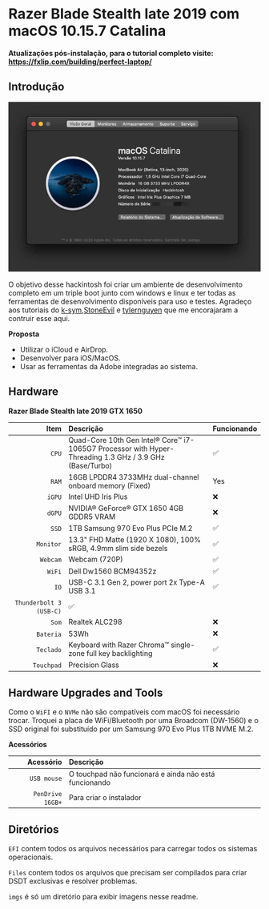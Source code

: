 # Razer Blade Stealth late 2019 com macOS 10.15.7 Catalina

**Atualizações pós-instalação, para o tutorial completo visite: https://fxlip.com/building/perfect-laptop/**


Introdução
---

![Sobre esse Mac](https://github.com/fxlip/hackintosh/blob/master/imgs/about_mac.png)

O objetivo desse hackintosh foi criar um ambiente de desenvolvimento completo em um triple boot junto com windows e linux e ter todas as ferramentas de desenvolvimento disponíveis para uso e testes. Agradeço aos tutoriais do [k-sym](https://github.com/k-sym/Razer_Blade_Stealth_Late_2019_GTX_Hackintosh),[StoneEvil](https://github.com/stonevil/Razer_Blade_Advanced_early_2019_Hackintosh) e [tylernguyen](https://github.com/tylernguyen/razer15-hackintosh) que me encorajaram a contruir esse aqui.

**Proposta**

* Utilizar o iCloud e AirDrop.
* Desenvolver para iOS/MacOS.
* Usar as ferramentas da Adobe integradas ao sistema.

Hardware
---

**Razer Blade Stealth late 2019 GTX 1650**

| Item | Descrição | Funcionando |
| ---: | :--- | :--- |
| ``CPU`` | Quad-Core 10th Gen Intel® Core™ i7-1065G7 Processor with Hyper-Threading 1.3 GHz / 3.9 GHz (Base/Turbo) | ✅ |
| ``RAM`` | 16GB LPDDR4 3733MHz dual-channel onboard memory (Fixed)| Yes |
| ``iGPU`` | Intel UHD Iris Plus | ❌ |
| ``dGPU`` | NVIDIA® GeForce® GTX 1650 4GB GDDR5 VRAM | ❌ |
| ``SSD`` | 1TB Samsung 970 Evo Plus PCIe M.2 | ✅ |
| ``Monitor`` | 13.3" FHD Matte (1920 X 1080), 100% sRGB, 4.9mm slim side bezels | ✅ |
| ``Webcam`` | Webcam (720P) |  ✅ |
| ``WiFi`` | Dell Dw1560 BCM94352z | ✅ |
| ``IO`` | USB-C 3.1 Gen 2, power port 2x Type-A USB 3.1| ✅ |
| ``Thunderbolt 3 (USB-C)`` | ✅ |
| ``Som`` | Realtek ALC298 | ❌ |
| ``Bateria`` | 53Wh | ❌ |
| ``Teclado`` | Keyboard with Razer Chroma™ single-zone full key backlighting | ✅ |
| ``Touchpad`` | Precision Glass | ❌ |



Hardware Upgrades and Tools
---

Como o ``WiFI`` e o ``NVMe`` não são compatíveis com macOS foi necessário trocar. Troquei a placa de WiFi/Bluetooth por uma Broadcom (DW-1560) e o SSD original foi substituído por um Samsung 970 Evo Plus 1TB NVME M.2.


**Acessórios**

| Acessório | Descrição |
| ---: | :--- |
| ``USB mouse`` | O touchpad não funcionará e ainda não está funcionando |
| ``PenDrive 16GB+`` | Para criar o instalador | 

Diretórios
---
``EFI`` contem todos os arquivos necessários para carregar todos os sistemas operacionais.

``Files`` contem todos os arquivos que precisam ser compilados para criar DSDT exclusivas e resolver problemas.

``imgs`` é só um diretório para exibir imagens nesse readme.